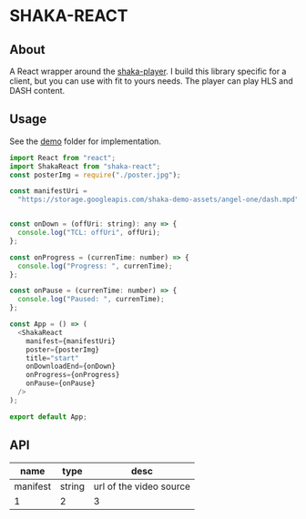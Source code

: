 # SHAKA-REACT

## About

A React wrapper around the [shaka-player](https://shaka-player-demo.appspot.com/docs/api/index.html). I build this library specific for a client, but you can use with fit to yours needs. The player can play HLS and DASH content. 

## Usage

See the [demo](https://github.com/kauly/shaka-react/tree/master/demo) folder for implementation.

```javascript
import React from "react";
import ShakaReact from "shaka-react";
const posterImg = require("./poster.jpg");

const manifestUri =
  "https://storage.googleapis.com/shaka-demo-assets/angel-one/dash.mpd";


const onDown = (offUri: string): any => {
  console.log("TCL: offUri", offUri);
};

const onProgress = (currenTime: number) => {
  console.log("Progress: ", currenTime);
};

const onPause = (currenTime: number) => {
  console.log("Paused: ", currenTime);
};

const App = () => (
  <ShakaReact
    manifest={manifestUri}
    poster={posterImg}
    title="start"
    onDownloadEnd={onDown}
    onProgress={onProgress}
    onPause={onPause}
  />
);

export default App;

```
## API

| name     | type   | desc                    |
| -------- | ------ | ----------------------- |
| manifest | string | url of the video source |
| 1        | 2      | 3                       |

